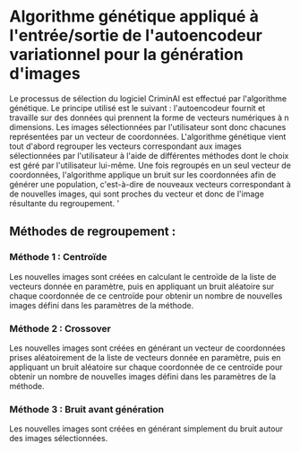 # Algorithme génétique appliqué à l'entrée/sortie de l'autoencodeur variationnel pour la génération d'images

Le processus de sélection du logiciel CriminAI est effectué par l'algorithme génétique. Le principe utilisé est le suivant : l'autoencodeur fournit et travaille sur des données qui prennent la forme de vecteurs numériques à n dimensions. Les images sélectionnées par l'utilisateur sont donc chacunes représentées par un vecteur de coordonnées. L'algorithme génétique vient tout d'abord regrouper les vecteurs correspondant aux images sélectionnées par l'utilisateur à l'aide de différentes méthodes dont le choix est géré par l'utilisateur lui-même. Une fois regroupés en un seul vecteur de coordonnées, l'algorithme applique un bruit sur les coordonnées afin de générer une population, c'est-à-dire de nouveaux vecteurs correspondant à de nouvelles images, qui sont proches du vecteur et donc de l'image résultante du regroupement.
'
## Méthodes de regroupement :

### Méthode 1 : Centroïde

Les nouvelles images sont créées en calculant le centroïde de la liste de vecteurs donnée en paramètre, puis en appliquant un bruit aléatoire sur chaque coordonnée de ce centroïde pour obtenir un nombre de nouvelles images défini dans les paramètres de la méthode.

### Méthode 2 : Crossover

Les nouvelles images sont créées en générant un vecteur de coordonnées prises aléatoirement de la liste de vecteurs donnée en paramètre, puis en appliquant un bruit aléatoire sur chaque coordonnée de ce centroïde pour obtenir un nombre de nouvelles images défini dans les paramètres de la méthode.

### Méthode 3 : Bruit avant génération

Les nouvelles images sont créées en générant simplement du bruit autour des images sélectionnées.